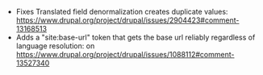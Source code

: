 - Fixes Translated field denormalization creates duplicate values: https://www.drupal.org/project/drupal/issues/2904423#comment-13168513
- Adds a "site:base-url" token that gets the base url reliably regardless of language resolution: on https://www.drupal.org/project/drupal/issues/1088112#comment-13527340  
